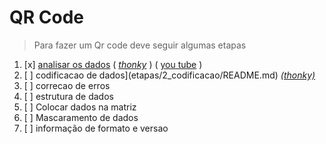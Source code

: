 # QR Code
> Para fazer um Qr code deve seguir algumas etapas
 1. [x] [analisar os  dados](etapas/1_analise_de_dados/etapa1.md) ( [_thonky_](https://www.thonky.com/qr-code-tutorial/data-analysis) ) ( [you tube](https://youtu.be/Is62i6aSFYk) )
 2. [ ] codificacao de dados](etapas/2_codificacao/README.md)  [_(thonky)_](https://www.thonky.com/qr-code-tutorial/data-encoding)
 3. [ ] correcao de erros
 4. [ ] estrutura de dados
 5. [ ] Colocar dados na matriz
 6. [ ] Mascaramento de dados
 7. [ ] informação de formato e  versao

